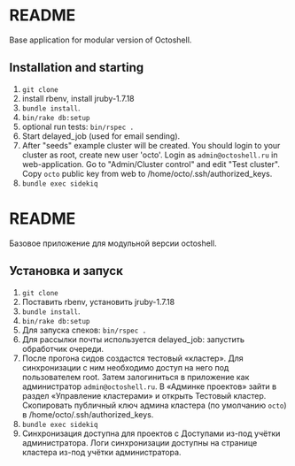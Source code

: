 # README
Base application for modular version of Octoshell.

## Installation and starting

1. `git clone`
2. install rbenv, install jruby-1.7.18
3. `bundle install`.
4. `bin/rake db:setup`
5. optional run tests: `bin/rspec .`
6. Start delayed_job (used for email sending).
7. After "seeds" example cluster will be created. You should login to your cluster as root, create new user 'octo'. Login as `admin@octoshell.ru` in web-application. Go to "Admin/Cluster control" and edit "Test cluster". Copy `octo` public key from web to /home/octo/.ssh/authorized_keys.
8. `bundle exec sidekiq`

# README
Базовое приложение для модульной версии octoshell.

## Установка и запуск

1. `git clone`
2. Поставить rbenv, установить jruby-1.7.18
3. `bundle install`.
4. `bin/rake db:setup`
5. Для запуска спеков: `bin/rspec .`
6. Для рассылки почты используется delayed_job: запустить обработчик очереди.
7. После прогона сидов создастся тестовый «кластер». Для синхронизации с ним необходимо доступ на него под пользователем root. Затем залогиниться в приложение как администратор `admin@octoshell.ru`. В «Админке проектов» зайти в раздел «Управление кластерами» и открыть Тестовый кластер. Скопировать публичный ключ админа кластера (по умолчанию `octo`) в /home/octo/.ssh/authorized_keys.
8. `bundle exec sidekiq`
9. Синхронизация доступна для проектов с Доступами из-под учётки администратора. Логи синхронизации доступны на странице кластера из-под учётки администратора.